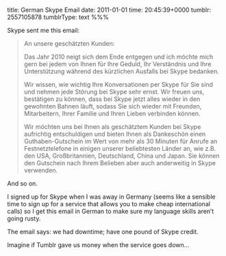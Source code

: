 title: German Skype Email
date: 2011-01-01
time: 20:45:39+0000
tumblr: 2557105878
tumblrType: text
%%%

Skype sent me this email:

> An unsere geschätzten Kunden: 
>
> Das Jahr 2010 neigt sich dem Ende entgegen und ich möchte mich gern bei jedem von Ihnen für Ihre Geduld, Ihr Verständnis und Ihre Unterstützung während des kürzlichen Ausfalls bei Skype bedanken. 
>
> Wir wissen, wie wichtig Ihre Konversationen per Skype für Sie sind und nehmen jede Störung bei Skype sehr ernst. Wir freuen uns, bestätigen zu können, dass bei Skype jetzt alles wieder in den gewohnten Bahnen läuft, sodass Sie sich wieder mit Freunden, Mitarbeitern, Ihrer Familie und Ihren Lieben verbinden können. 
>
> Wir möchten uns bei Ihnen als geschätztem Kunden bei Skype aufrichtig entschuldigen und bieten Ihnen als Dankeschön einen Guthaben-Gutschein im Wert von mehr als 30 Minuten für Anrufe an Festnetztelefone in einigen unserer beliebtesten Länder an, wie z.B. den USA, Großbritannien, Deutschland, China und Japan. Sie können den Gutschein nach Ihrem Belieben aber auch anderweitig in Skype verwenden.

And so on. 

I signed up for Skype when I was away in Germany (seems like a sensible time to sign up for a service that allows you to make cheap international calls) so I get this email in German to make sure my language skills aren’t going rusty. 

The email says: we had downtime; have one pound of Skype credit. 

Imagine if Tumblr gave us money when the service goes down…
